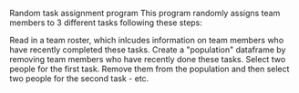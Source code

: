 Random task assignment program 
This program randomly assigns team members to 3 different tasks following these steps: 

Read in a team roster, which inlcudes information on team members who have recently completed these tasks. 
Create a "population" dataframe by removing team members who have recently done these tasks. 
Select two people for the first task. Remove them from the population and then select two people for the second task - etc.
